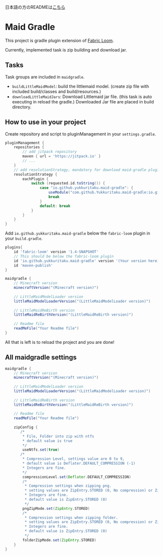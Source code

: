 日本語の方のREADMEは[こちら](https://github.com/Yukkuritaku/maid-gradle/blob/master/README_JP.md)

# Maid Gradle
This project is gradle plugin extension of [Fabric Loom](https://github.com/FabricMC/fabric-loom).

Currently, implemented task is zip building and download jar.

## Tasks
Task groups are included in `maidgradle`.

- `buildLittleMaidModel`: build the littlemaid model. (create zip file with included build/classes and build/resources.)
- `downloadLittleMaidJars`: Download Littlemaid jar file. (this task is auto executing in reload the gradle.)
Downloaded Jar file are placed in build directory.

## How to use in your project

Create repository and script to pluginManagement in your `settings.gradle`.
```gradle
pluginManagement {
    repositories {
        // add jitpack repository
        maven { url = 'https://jitpack.io' }
        // ...
    }
    // add resolutionStrategy, mandatory for download maid-gradle plugin
    resolutionStrategy {
        eachPlugin {
            switch (requested.id.toString()) {
                case "io.github.yukkuritaku.maid-gradle": {
                    useModule("com.github.Yukkuritaku.maid-gradle:io.github.yukkuritaku.maid-gradle.gradle.plugin:${requested.version}")
                    break
                }
                default: break
            }
        }
    }
}
```
Add `io.github.yukkuritaku.maid-gradle` below the `fabric-loom` plugin in your `build.gradle`.
```gradle
plugins{
    id 'fabric-loom' version '1.4-SNAPSHOT'
    // This should be below the fabric-loom plugin
    id 'io.github.yukkuritaku.maid-gradle' version '(Your version here)'
    id 'maven-publish'
}

maidgradle {
    // Minecraft version
    minecraftVersion("(Minecraft version)")
    
    // LittleMaidModelLoader version
    littleMaidModelLoaderVersion("(LittleMaidModelLoader version)")
    
    // LittleMaidReBirth version
    littleMaidReBirthVersion("(LittleMaidReBirth version)")
   
    // Readme file
    readMeFile("Your Readme file")
}
```

All that is left is to reload the project and you are done!

## All maidgradle settings

```gradle
maidgradle {
    // Minecraft version
    minecraftVersion("(Minecraft version)")
    
    // LittleMaidModelLoader version
    littleMaidModelLoaderVersion("(LittleMaidModelLoader version)")
    
    // LittleMaidReBirth version
    littleMaidReBirthVersion("(LittleMaidReBirth version)")
   
    // Readme file
    readMeFile("Your Readme file")
    
    zipConfig {
       /*
        * File, Folder into zip with ntfs
        * default value is true
        */
        useNtfs.set(true)
       /*
        * Compression Level, settings value are 0 to 9, 
        * default value is Deflater.DEFAULT_COMPRESSION (-1)
        * Integers are fine.
        */
        compressionLevel.set(Deflater.DEFAULT_COMPRESSION)
        /*
         * Compression settings when zipping png.
         * setting values are ZipEntry.STORED (0, No compression) or ZipEntry.DEFLATED (8, Lossless Compression)
         * Integers are fine.
         * default value is ZipEntry.STORED (0)
         */
        pngZipMode.set(ZipEntry.STORED)
        /*
         * Compression settings when zipping folder.
         * setting values are ZipEntry.STORED (0, No compression) or ZipEntry.DEFLATED (8, Lossless Compression)
         * Integers are fine.
         * default value is ZipEntry.STORED (0)
         */
        folderZipMode.set(ZipEntry.STORED)
    }
}
```